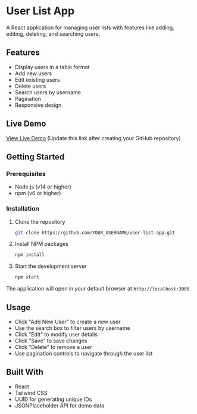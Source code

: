 # User List App

A React application for managing user lists with features like adding, editing, deleting, and searching users.

## Features

- Display users in a table format
- Add new users
- Edit existing users
- Delete users
- Search users by username
- Pagination
- Responsive design

## Live Demo

[View Live Demo](https://github.com/YOUR_USERNAME/user-list-app) (Update this link after creating your GitHub repository)

## Getting Started

### Prerequisites

- Node.js (v14 or higher)
- npm (v6 or higher)

### Installation

1. Clone the repository
   ```sh
   git clone https://github.com/YOUR_USERNAME/user-list-app.git
   ```

2. Install NPM packages
   ```sh
   npm install
   ```

3. Start the development server
   ```sh
   npm start
   ```

The application will open in your default browser at `http://localhost:3000`.

## Usage

- Click "Add New User" to create a new user
- Use the search box to filter users by username
- Click "Edit" to modify user details
- Click "Save" to save changes
- Click "Delete" to remove a user
- Use pagination controls to navigate through the user list

## Built With

- React
- Tailwind CSS
- UUID for generating unique IDs
- JSONPlaceholder API for demo data
